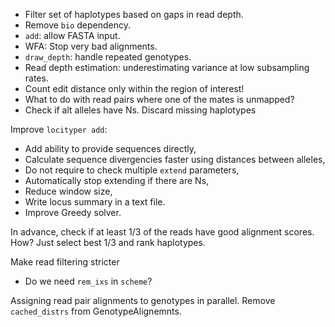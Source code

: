 - Filter set of haplotypes based on gaps in read depth.
- Remove `bio` dependency.
- `add`: allow FASTA input.
- WFA: Stop very bad alignments.
- `draw_depth`: handle repeated genotypes.
- Read depth estimation: underestimating variance at low subsampling rates.
- Count edit distance only within the region of interest!
- What to do with read pairs where one of the mates is unmapped?
- Check if alt alleles have Ns. Discard missing haplotypes

Improve `locityper add`:
* Add ability to provide sequences directly,
* Calculate sequence divergencies faster using distances between alleles,
* Do not require to check multiple `extend` parameters,
* Automatically stop extending if there are Ns,
* Reduce window size,
* Write locus summary in a text file.
* Improve Greedy solver.

In advance, check if at least 1/3 of the reads have good alignment scores. How?
Just select best 1/3 and rank haplotypes.

Make read filtering stricter
- Do we need `rem_ixs` in `scheme`?

Assigning read pair alignments to genotypes in parallel.
Remove `cached_distrs` from GenotypeAlignemnts.